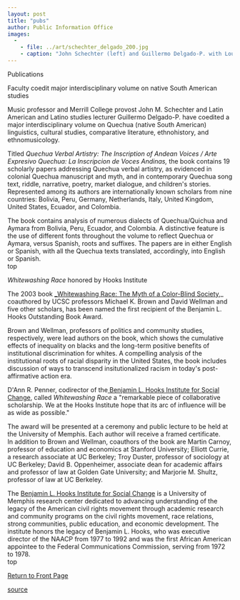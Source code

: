 ```yaml
---
layout: post
title: "pubs"
author: Public Information Office
images:
  -
    - file: ../art/schechter_delgado_200.jpg
    - caption: "John Schechter (left) and Guillermo Delgado-P. with Louisa Stark, an Andean studies scholar and a retired professor of anthropology and linguistics. UCSC Photo Services"
---
```


Publications

Faculty coedit major interdisciplinary volume on native South American studies

Music professor and Merrill College provost John M. Schechter and Latin American and Latino studies lecturer Guillermo Delgado-P. have coedited a major interdisciplinary volume on Quechua (native South American) linguistics, cultural studies, comparative literature, ethnohistory, and ethnomusicology.

Titled _Quechua Verbal Artistry: The Inscription of Andean Voices / Arte Expresivo Quechua: La Inscripcion de Voces Andinas,_ the book contains 19 scholarly papers addressing Quechua verbal artistry, as evidenced in colonial Quechua manuscript and myth, and in contemporary Quechua song text, riddle, narrative, poetry, market dialogue, and children's stories. Represented among its authors are internationally known scholars from nine countries: Bolivia, Peru, Germany, Netherlands, Italy, United Kingdom, United States, Ecuador, and Colombia.   

The book contains analysis of numerous dialects of Quechua/Quichua and Aymara from Bolivia, Peru, Ecuador, and Colombia. A distinctive feature is the use of different fonts throughout the volume to reflect Quechua or Aymara, versus Spanish, roots and suffixes. The papers are in either English or Spanish, with all the Quechua texts translated, accordingly, into English or Spanish.  
top

_Whitewashing Race_ honored by Hooks Institute  
  
The 2003 book [_Whitewashing Race: The Myth of a Color-Blind Society,][1]_ coauthored by UCSC professors Michael K. Brown and David Wellman and five other scholars, has been named the first recipient of the Benjamin L. Hooks Outstanding Book Award.  

Brown and Wellman, professors of politics and community studies, respectively, were lead authors on the book, which shows the cumulative effects of inequality on blacks and the long-term positive benefits of institutional discrimination for whites. A compelling analysis of the institutional roots of racial disparity in the United States, the book includes discussion of ways to transcend insitutionalized racism in today's post-affirmative action era.  

D'Ann R. Penner, codirector of the[ Benjamin L. Hooks Institute for Social Change][2], called _Whitewashing Race_ a "remarkable piece of collaborative scholarship. We at the Hooks Institute hope that its arc of influence will be as wide as possible."  

The award will be presented at a ceremony and public lecture to be held at the University of Memphis. Each author will receive a framed certificate.  
In addition to Brown and Wellman, coauthors of the book are Martin Carnoy, professor of education and economics at Stanford University; Elliott Currie, a research associate at UC Berkeley; Troy Duster, professor of sociology at UC Berkeley; David B. Oppenheimer, associate dean for academic affairs and professor of law at Golden Gate University; and Marjorie M. Shultz, professor of law at UC Berkeley.  

The [Benjamin L. Hooks Institute for Social Change][2] is a University of Memphis research center dedicated to advancing understanding of the legacy of the American civil rights movement through academic research and community programs on the civil rights movement, race relations, strong communities, public education, and economic development. The institute honors the legacy of Benjamin L. Hooks, who was executive director of the NAACP from 1977 to 1992 and was the first African American appointee to the Federal Communications Commission, serving from 1972 to 1978.  
top

[Return to Front Page][3]

[1]: http://www.ucpress.edu/books/pages/9866.html
[2]: http://benhooks.memphis.edu/
[3]: http://currents.ucsc.edu/

[source](http://www1.ucsc.edu/currents/03-04/06-14/pubs.html "Permalink to pubs")
